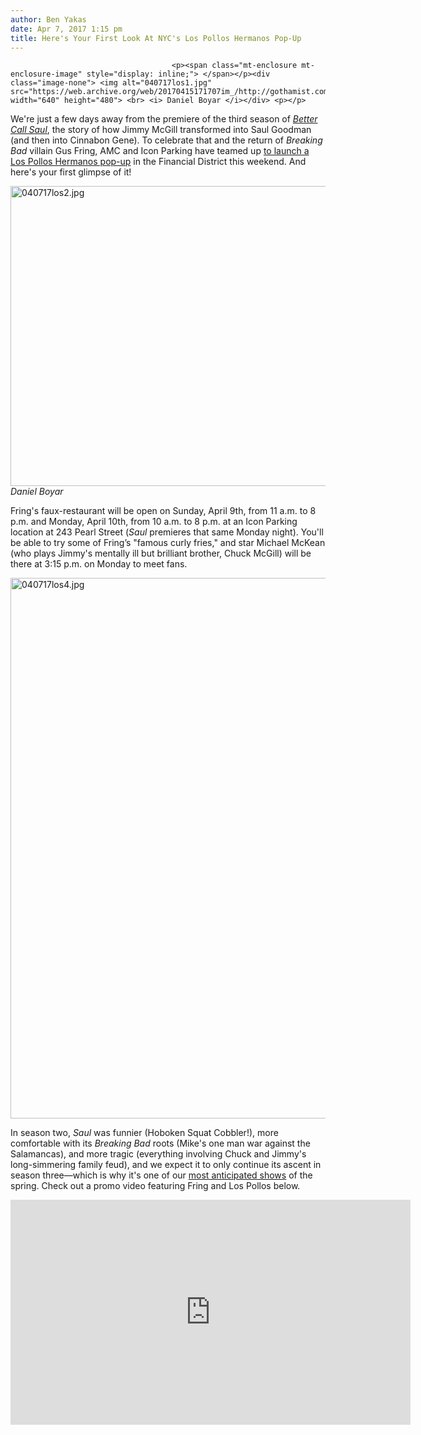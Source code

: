 ```yaml
---
author: Ben Yakas
date: Apr 7, 2017 1:15 pm
title: Here's Your First Look At NYC's Los Pollos Hermanos Pop-Up
---
```


	
										<p><span class="mt-enclosure mt-enclosure-image" style="display: inline;"> </span></p><div class="image-none"> <img alt="040717los1.jpg" src="https://web.archive.org/web/20170415171707im_/http://gothamist.com/attachments/byakas/040717los1.jpg" width="640" height="480"> <br> <i> Daniel Boyar </i></div> <p></p>

<p>We&apos;re just a few days away from the premiere of the third season of <a href="https://web.archive.org/web/20170415171707/http://gothamist.com/tags/bettercallsaul"><em>Better Call Saul</em></a>, the story of how Jimmy McGill transformed into Saul Goodman (and then into Cinnabon Gene). To celebrate that and the return of <em>Breaking Bad</em> villain Gus Fring, AMC and Icon Parking have teamed up <a href="https://web.archive.org/web/20170415171707/http://gothamist.com/2017/03/29/los_pollos_hermanos_pop-up.php">to launch a Los Pollos Hermanos pop-up</a> in the Financial District this weekend. And here&apos;s your first glimpse of it!</p>

<p><span class="mt-enclosure mt-enclosure-image" style="display: inline;"> </span></p><div class="image-none"> <img alt="040717los2.jpg" src="https://web.archive.org/web/20170415171707im_/http://gothamist.com/attachments/byakas/040717los2.jpg" width="640" height="480"> <br> <i> Daniel Boyar </i></div> <p></p>

<p>Fring&apos;s faux-restaurant will be open on Sunday, April 9th, from 11 a.m. to 8 p.m. and Monday, April 10th, from 10 a.m. to 8 p.m. at an Icon Parking location at 243 Pearl Street (<em>Saul</em> premieres that same Monday night). You&apos;ll be able to try some of Fring&#x2019;s &quot;famous curly fries,&quot; and star Michael McKean (who plays Jimmy&apos;s mentally ill but brilliant brother, Chuck McGill) will be there at 3:15 p.m. on Monday to meet fans.</p>

<p><span class="mt-enclosure mt-enclosure-image" style="display: inline;"> <img alt="040717los4.jpg" src="https://web.archive.org/web/20170415171707im_/http://gothamist.com/attachments/byakas/040717los4.jpg" width="640" height="865" class="image-none"> </span></p>

<p>In season two, <em>Saul</em> was funnier (Hoboken Squat Cobbler!), more comfortable with its <em>Breaking Bad</em> roots (Mike&apos;s one man war against the Salamancas), and more tragic (everything involving Chuck and Jimmy&apos;s long-simmering family feud), and we expect it to only continue its ascent in season three&#x2014;which is why it&apos;s one of our <a href="https://web.archive.org/web/20170415171707/http://laist.com/2017/03/21/spring_2017_tv_guide.php">most anticipated shows</a> of the spring. Check out a promo video featuring Fring and Los Pollos below.</p>

<p><iframe width="640" height="360" src="https://web.archive.org/web/20170415171707if_/https://www.youtube.com/embed/ZQPG8cnwujA" frameborder="0" allowfullscreen></iframe></p>					
										
									
				